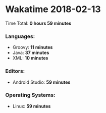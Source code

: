 # Wakatime 2018-02-13

Time Total: **0 hours 59 minutes**

### Languages:
- Groovy: **11 minutes** 
- Java: **37 minutes** 
- XML: **10 minutes** 

### Editors:
- Android Studio: **59 minutes** 

### Operating Systems:
- Linux: **59 minutes** 

